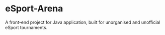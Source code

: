 # eSport-Arena
A front-end project for Java application, built for unorganised and unofficial eSport tournaments.
